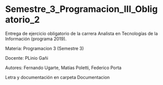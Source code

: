 # Semestre_3_Programacion_III_Obligatorio_2
Entrega de ejercicio obligatorio de la carrera Analista en Tecnologías de la Información (programa 2019).

Materia: Programacion 3 (Semestre 3)

Docente: PLinio Gañi

Autores: Fernando Ugarte, Matías Poletti, Federico Porta

Letra y documentación en carpeta Documentacion
